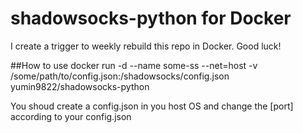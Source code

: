 # shadowsocks-python for Docker
I create a trigger to weekly rebuild this repo in Docker. Good luck!

##How to use
docker run -d --name some-ss --net=host -v /some/path/to/config.json:/shadowsocks/config.json yumin9822/shadowsocks-python

You shoud create a config.json in you host OS and change the [port] according to your config.json

